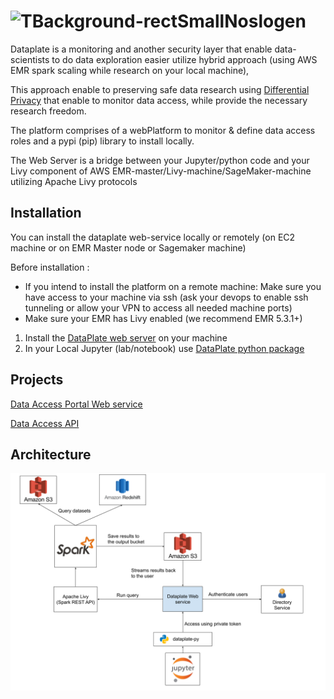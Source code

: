 ![TBackground-rectSmallNoslogen](https://user-images.githubusercontent.com/69418989/102619767-a1523400-4145-11eb-8855-2c292daf16b2.png)
========================

Dataplate is a monitoring and another security layer that enable data-scientists to do data exploration easier utilize hybrid approach (using AWS EMR spark scaling while research on your local machine),

This approach enable to preserving safe data research using [Differential Privacy](https://en.wikipedia.org/wiki/Differential_privacy) that enable to monitor data access, while provide the necessary research freedom.

The platform comprises of a webPlatform to monitor & define data access roles and a pypi (pip) library to install locally.

The Web Server is a bridge between your Jupyter/python code and your Livy component of AWS EMR-master/Livy-machine/SageMaker-machine utilizing Apache Livy protocols

## Installation

You can install the dataplate web-service locally or remotely (on EC2 machine or on EMR Master node or Sagemaker machine)

Before installation :

* If you intend to install the platform on a remote machine: Make sure you have access to your machine via ssh (ask your devops to enable ssh tunneling or allow your VPN to access all needed machine ports)
* Make sure your EMR has Livy enabled (we recommend EMR 5.3.1+)

1. Install the [DataPlate web server](webapp/README.md) on your machine
2. In your Local Jupyter (lab/notebook) use [DataPlate python package](api/README.md)

## Projects

[Data Access Portal Web service](webapp/README.md)   

[Data Access API](api/README.md)   

## Architecture
![alt text](./webapp/dataaccess/static/img/DataplateArch_v1.png?raw=true)